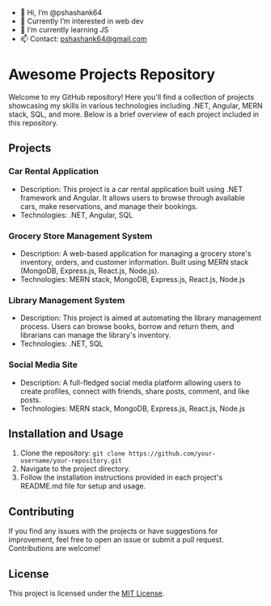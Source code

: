 - 👋 Hi, I’m @pshashank64
- 👀 Currently I’m interested in web dev
- 🌱 I’m currently learning JS
- 📫 Contact: pshashank64@gmail.com
# Awesome Projects Repository

Welcome to my GitHub repository! Here you'll find a collection of projects showcasing my skills in various technologies including .NET, Angular, MERN stack, SQL, and more. Below is a brief overview of each project included in this repository.

## Projects

### Car Rental Application
- Description: This project is a car rental application built using .NET framework and Angular. It allows users to browse through available cars, make reservations, and manage their bookings.
- Technologies: .NET, Angular, SQL

### Grocery Store Management System
- Description: A web-based application for managing a grocery store's inventory, orders, and customer information. Built using MERN stack (MongoDB, Express.js, React.js, Node.js).
- Technologies: MERN stack, MongoDB, Express.js, React.js, Node.js

### Library Management System
- Description: This project is aimed at automating the library management process. Users can browse books, borrow and return them, and librarians can manage the library's inventory.
- Technologies: .NET, SQL

### Social Media Site
- Description: A full-fledged social media platform allowing users to create profiles, connect with friends, share posts, comment, and like posts.
- Technologies: MERN stack, MongoDB, Express.js, React.js, Node.js

## Installation and Usage

1. Clone the repository: `git clone https://github.com/your-username/your-repository.git`
2. Navigate to the project directory.
3. Follow the installation instructions provided in each project's README.md file for setup and usage.

## Contributing

If you find any issues with the projects or have suggestions for improvement, feel free to open an issue or submit a pull request. Contributions are welcome!

## License

This project is licensed under the [MIT License](LICENSE).

